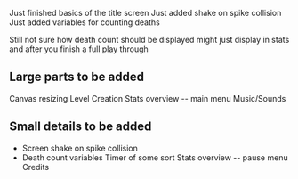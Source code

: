 Just finished basics of the title screen
Just added shake on spike collision
Just added variables for counting deaths

Still not sure how death count should be displayed
might just display in stats and after you finish a full play through

Large parts to be added
-----------------------------
Canvas resizing
Level Creation
Stats overview -- main menu
Music/Sounds


Small details to be added
-----------------------------
+ Screen shake on spike collision
+ Death count variables
Timer of some sort
Stats overview -- pause menu
Credits
